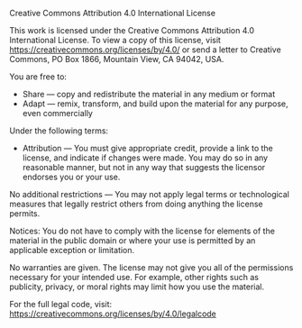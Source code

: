 Creative Commons Attribution 4.0 International License

This work is licensed under the Creative Commons Attribution 4.0 International License.
To view a copy of this license, visit https://creativecommons.org/licenses/by/4.0/
or send a letter to Creative Commons, PO Box 1866, Mountain View, CA 94042, USA.

You are free to:
- Share — copy and redistribute the material in any medium or format
- Adapt — remix, transform, and build upon the material for any purpose, even commercially

Under the following terms:
- Attribution — You must give appropriate credit, provide a link to the license, and 
  indicate if changes were made. You may do so in any reasonable manner, but not in 
  any way that suggests the licensor endorses you or your use.

No additional restrictions — You may not apply legal terms or technological measures 
that legally restrict others from doing anything the license permits.

Notices:
You do not have to comply with the license for elements of the material in the public 
domain or where your use is permitted by an applicable exception or limitation.

No warranties are given. The license may not give you all of the permissions necessary 
for your intended use. For example, other rights such as publicity, privacy, or moral 
rights may limit how you use the material.

For the full legal code, visit: https://creativecommons.org/licenses/by/4.0/legalcode
